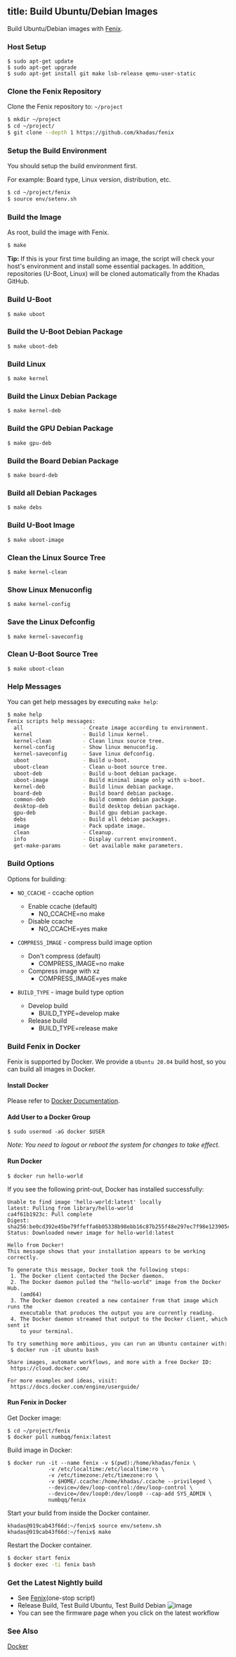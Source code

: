 title: Build Ubuntu/Debian Images
---

Build Ubuntu/Debian images with [Fenix](https://github.com/khadas/fenix).

### Host Setup
```
$ sudo apt-get update
$ sudo apt-get upgrade
$ sudo apt-get install git make lsb-release qemu-user-static
```

### Clone the Fenix Repository
Clone the Fenix repository to: `~/project`

```sh
$ mkdir ~/project
$ cd ~/project/
$ git clone --depth 1 https://github.com/khadas/fenix
```

### Setup the Build Environment

You should setup the build environment first. 

For example: Board type, Linux version, distribution, etc.

```sh
$ cd ~/project/fenix
$ source env/setenv.sh
```

### Build the Image

As root, build the image with Fenix.

```sh
$ make
```

**Tip:** If this is your first time building an image, the script will check your host's environment and install some essential packages. In addition, repositories (U-Boot, Linux) will be cloned automatically from the Khadas GitHub.

### Build U-Boot
```
$ make uboot
```

### Build the U-Boot Debian Package
```
$ make uboot-deb
```

### Build Linux
```
$ make kernel
```

### Build the Linux Debian Package
```
$ make kernel-deb
```

### Build the GPU Debian Package
```
$ make gpu-deb
```

### Build the Board Debian Package
```
$ make board-deb
```

### Build all Debian Packages
```
$ make debs
```
### Build U-Boot Image
```
$ make uboot-image
```

### Clean the Linux Source Tree
```
$ make kernel-clean
```

### Show Linux Menuconfig
```
$ make kernel-config
```

### Save the Linux Defconfig
```
$ make kernel-saveconfig
```
### Clean U-Boot Source Tree
```
$ make uboot-clean
```

### Help Messages
You can get help messages by executing `make help`:
```sh
$ make help
Fenix scripts help messages:
  all                   - Create image according to environment.
  kernel                - Build linux kernel.
  kernel-clean          - Clean linux source tree.
  kernel-config         - Show linux menuconfig.
  kernel-saveconfig     - Save linux defconfig.
  uboot                 - Build u-boot.
  uboot-clean           - Clean u-boot source tree.
  uboot-deb             - Build u-boot debian package.
  uboot-image           - Build minimal image only with u-boot.
  kernel-deb            - Build linux debian package.
  board-deb             - Build board debian package.
  common-deb            - Build common debian package.
  desktop-deb           - Build desktop debian package.
  gpu-deb               - Build gpu debian package.
  debs                  - Build all debian packages.
  image                 - Pack update image.
  clean                 - Cleanup.
  info                  - Display current environment.
  get-make-params       - Get available make parameters.
```

### Build Options

Options for building:

* `NO_CCACHE` - ccache option

  * Enable ccache (default)
    * NO_CCACHE=no make
  * Disable ccache
    * NO_CCACHE=yes make

* `COMPRESS_IMAGE` - compress build image option
  * Don't compress (default)
    * COMPRESS_IMAGE=no make
  * Compress image with xz
    * COMPRESS_IMAGE=yes make

* `BUILD_TYPE` - image build type option
  * Develop build
    * BUILD_TYPE=develop make
  * Release build
    * BUILD_TYPE=release make

### Build Fenix in Docker

Fenix is supported by Docker. We provide a `Ubuntu 20.04` build host, so you can build all images in Docker.

#### Install Docker

Please refer to [Docker Documentation](https://docs.docker.com/engine/install/).

#### Add User to a Docker Group

```
$ sudo usermod -aG docker $USER
```

*Note: You need to logout or reboot the system for changes to take effect.*

#### Run Docker
```
$ docker run hello-world
```

If you see the following print-out, Docker has installed successfully:
```
Unable to find image 'hello-world:latest' locally
latest: Pulling from library/hello-world
ca4f61b1923c: Pull complete
Digest: sha256:be0cd392e45be79ffeffa6b05338b98ebb16c87b255f48e297ec7f98e123905c
Status: Downloaded newer image for hello-world:latest

Hello from Docker!
This message shows that your installation appears to be working correctly.

To generate this message, Docker took the following steps:
 1. The Docker client contacted the Docker daemon.
 2. The Docker daemon pulled the "hello-world" image from the Docker Hub.
    (amd64)
 3. The Docker daemon created a new container from that image which runs the
    executable that produces the output you are currently reading.
 4. The Docker daemon streamed that output to the Docker client, which sent it
    to your terminal.

To try something more ambitious, you can run an Ubuntu container with:
 $ docker run -it ubuntu bash

Share images, automate workflows, and more with a free Docker ID:
 https://cloud.docker.com/

For more examples and ideas, visit:
 https://docs.docker.com/engine/userguide/
```
#### Run Fenix in Docker
Get Docker image:
```
$ cd ~/project/fenix
$ docker pull numbqq/fenix:latest
```

Build image in Docker:
```
$ docker run -it --name fenix -v $(pwd):/home/khadas/fenix \
             -v /etc/localtime:/etc/localtime:ro \
             -v /etc/timezone:/etc/timezone:ro \
             -v $HOME/.ccache:/home/khadas/.ccache --privileged \
             --device=/dev/loop-control:/dev/loop-control \
             --device=/dev/loop0:/dev/loop0 --cap-add SYS_ADMIN \
             numbqq/fenix
```
Start your build from inside the Docker container.
```
khadas@919cab43f66d:~/fenix$ source env/setenv.sh
khadas@919cab43f66d:~/fenix$ make
```

Restart the Docker container.

```bash
$ docker start fenix
$ docker exec -ti fenix bash
```

### Get the Latest Nightly build
- See [Fenix](https://github.com/khadas/fenix)(one-stop script)
- Release Build, Test Build Ubuntu, Test Build Debian
![image](/linux/images/vim1/FenixScript.png)
- You can see the firmware page when you click on the latest workflow

### See Also
[Docker](https://www.docker.com/)
